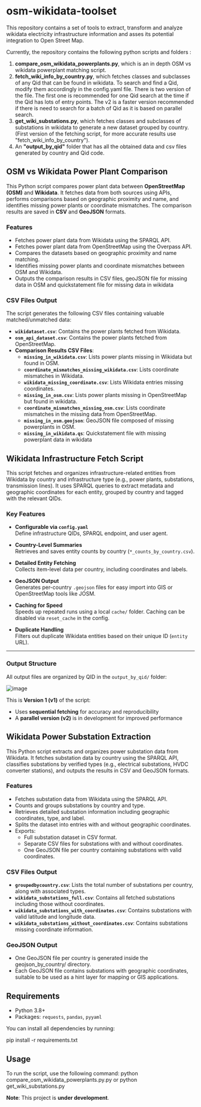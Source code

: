 # osm-wikidata-toolset
This repository contains a set of tools to extract, transform and analyze wikidata electricity infrastructure information and asses its potential integration to Open Street Map.

Currently, the repository contains the following python scripts and folders :

  1. **compare_osm_wikidata_powerplants.py**, which is an in depth OSM vs wikidata powerplant matching script.
  2. **fetch_wiki_info_by_country.py**, which fetches classes and subclasses of any Qid that can be found in wikidata. To search and find a Qid, modify them accordingly in the config.yaml file. There is two version of the file. The first one is recommended for one Qid search at the time if the Qid has lots of entry points. The v2 is a faster version recommended if there is need to search for a batch of Qid as it is based on parallel search.
  3. **get_wiki_substations.py**, which fetches classes and subclasses of substations in wikidata to generate a new dataset grouped by country. (First version of the fetching script, for more accurate results use "fetch_wiki_info_by_country").
  4. An **"output_by_qid"** folder that has all the obtained data and csv files generated by country and Qid code.


## OSM vs Wikidata Power Plant Comparison

This Python script compares power plant data between **OpenStreetMap (OSM)** and **Wikidata**. It fetches data from both sources using APIs, performs comparisons based on geographic proximity and name, and identifies missing power plants or coordinate mismatches. The comparison results are saved in **CSV** and **GeoJSON** formats.

### Features
- Fetches power plant data from Wikidata using the SPARQL API.
- Fetches power plant data from OpenStreetMap using the Overpass API.
- Compares the datasets based on geographic proximity and name matching.
- Identifies missing power plants and coordinate mismatches between OSM and Wikidata.
- Outputs the comparison results in CSV files, geoJSON file for missing data in OSM and quickstatement file for missing data in wikidata

### CSV Files Output
The script generates the following CSV files containing valuable matched/unmatched data:
- **`wikidataset.csv`**: Contains the power plants fetched from Wikidata.
- **`osm_api_dataset.csv`**: Contains the power plants fetched from OpenStreetMap.
- **Comparison Results CSV Files**:
  - **`missing_in_wikidata.csv`**: Lists power plants missing in Wikidata but found in OSM.
  - **`coordinate_mismatches_missing_wikidata.csv`**: Lists coordinate mismatches in Wikidata.
  - **`wikidata_missing_coordinate.csv`**: Lists Wikidata entries missing coordinates.
  - **`missing_in_osm.csv`**: Lists power plants missing in OpenStreetMap but found in wikidata.
  - **`coordinate_mismatches_missing_osm.csv`**: Lists coordinate mismatches in the missing data from OpenStreetMap.
  - **`missing_in_osm.geojson`**: GeoJSON file composed of missing powerplants in OSM. 
  - **`missing_in_wikidata.qs`**: Quickstatement file with missing powerplant data in wikidata

## Wikidata Infrastructure Fetch Script
This script fetches and organizes infrastructure-related entities from Wikidata by country and infrastructure type (e.g., power plants, substations, transmission lines). It uses SPARQL queries to extract metadata and geographic coordinates for each entity, grouped by country and tagged with the relevant QIDs.

### Key Features

- **Configurable via `config.yaml`**  
  Define infrastructure QIDs, SPARQL endpoint, and user agent.

- **Country-Level Summaries**  
  Retrieves and saves entity counts by country (`*_counts_by_country.csv`).

- **Detailed Entity Fetching**  
  Collects item-level data per country, including coordinates and labels.

- **GeoJSON Output**  
  Generates per-country `.geojson` files for easy import into GIS or OpenStreetMap tools like JOSM.

- **Caching for Speed**  
  Speeds up repeated runs using a local `cache/` folder. Caching can be disabled via `reset_cache` in the config.

- **Duplicate Handling**  
  Filters out duplicate Wikidata entities based on their unique ID (`entity` URL).

---

### Output Structure

All output files are organized by QID in the `output_by_qid/` folder:

![image](https://github.com/user-attachments/assets/8bf000ea-e435-4659-9079-e198e5b935f2)


This is **Version 1 (v1)** of the script:
- Uses **sequential fetching** for accuracy and reproducibility
- A **parallel version (v2)** is in development for improved performance

## Wikidata Power Substation Extraction

This Python script extracts and organizes power substation data from Wikidata. It fetches substation data by country using the SPARQL API, classifies substations by verified types (e.g., electrical substations, HVDC converter stations), and outputs the results in CSV and GeoJSON formats.

### Features

- Fetches substation data from Wikidata using the SPARQL API.
- Counts and groups substations by country and type.
- Retrieves detailed substation information including geographic coordinates, type, and label.
- Splits the dataset into entries with and without geographic coordinates.
- Exports:
  - Full substation dataset in CSV format.
  - Separate CSV files for substations with and without coordinates.
  - One GeoJSON file per country containing substations with valid coordinates.

### CSV Files Output

- **`groupedbycountry.csv`**: Lists the total number of substations per country, along with associated types.
- **`wikidata_substations_full.csv`**: Contains all fetched substations including those without coordinates.
- **`wikidata_substations_with_coordinates.csv`**: Contains substations with valid latitude and longitude data.
- **`wikidata_substations_without_coordinates.csv`**: Contains substations missing coordinate information.

### GeoJSON Output

- One GeoJSON file per country is generated inside the geojson_by_country/ directory.
- Each GeoJSON file contains substations with geographic coordinates, suitable to be used as a hint layer for mapping or GIS applications.

## Requirements
- Python 3.8+
- Packages: `requests`, `pandas`, `pyyaml`

You can install all dependencies by running:

pip install -r requirements.txt

## Usage
To run the script, use the following command: python compare_osm_wikidata_powerplants.py.py or python get_wiki_substations.py

**Note**: This project is **under development**. 
